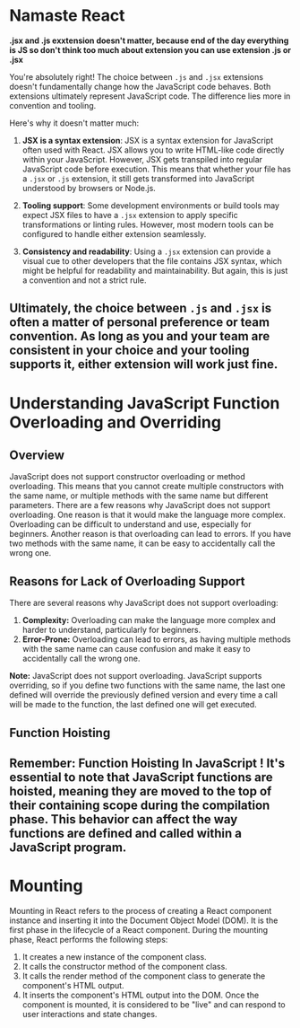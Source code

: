 # Namaste React

**.jsx and .js exxtension doesn't matter, because end of the day everything is JS so don't think too much about extension you can use extension .js or .jsx**

You're absolutely right! The choice between `.js` and `.jsx` extensions doesn't fundamentally change how the JavaScript code behaves. Both extensions ultimately represent JavaScript code. The difference lies more in convention and tooling.

Here's why it doesn't matter much:

1. **JSX is a syntax extension**: JSX is a syntax extension for JavaScript often used with React. JSX allows you to write HTML-like code directly within your JavaScript. However, JSX gets transpiled into regular JavaScript code before execution. This means that whether your file has a `.jsx` or `.js` extension, it still gets transformed into JavaScript understood by browsers or Node.js.

2. **Tooling support**: Some development environments or build tools may expect JSX files to have a `.jsx` extension to apply specific transformations or linting rules. However, most modern tools can be configured to handle either extension seamlessly.

3. **Consistency and readability**: Using a `.jsx` extension can provide a visual cue to other developers that the file contains JSX syntax, which might be helpful for readability and maintainability. But again, this is just a convention and not a strict rule.

Ultimately, the choice between `.js` and `.jsx` is often a matter of personal preference or team convention. As long as you and your team are consistent in your choice and your tooling supports it, either extension will work just fine.
----


# Understanding JavaScript Function Overloading and Overriding

## Overview
JavaScript does not support constructor overloading or method overloading. This means that you cannot create multiple constructors with the same name, or multiple methods with the same name but different parameters.
There are a few reasons why JavaScript does not support overloading. One reason is that it would make the language more complex. Overloading can be difficult to understand and use, especially for beginners. Another reason is that overloading can lead to errors. If you have two methods with the same name, it can be easy to accidentally call the wrong one.


## Reasons for Lack of Overloading Support
There are several reasons why JavaScript does not support overloading:
1. **Complexity:** Overloading can make the language more complex and harder to understand, particularly for beginners.
2. **Error-Prone:** Overloading can lead to errors, as having multiple methods with the same name can cause confusion and make it easy to accidentally call the wrong one.


**Note:** 
JavaScript does not support overloading. JavaScript supports overriding, so if you define two functions with the same name, the last one defined will override the previously defined version and every time a call will be made to the function, the last defined one will get executed.
## Function Hoisting
Remember: Function Hoisting In JavaScript ! 
It's essential to note that JavaScript functions are hoisted, meaning they are moved to the top of their containing scope during the compilation phase. This behavior can affect the way functions are defined and called within a JavaScript program.
----



# Mounting

Mounting in React refers to the process of creating a React component instance and inserting it into the Document Object Model (DOM). It is the first phase in the lifecycle of a React component.
During the mounting phase, React performs the following steps:
1. It creates a new instance of the component class.
2. It calls the constructor method of the component class.
3. It calls the render method of the component class to generate the component's HTML output.
4. It inserts the component's HTML output into the DOM.
Once the component is mounted, it is considered to be "live" and can respond to user interactions and state changes.